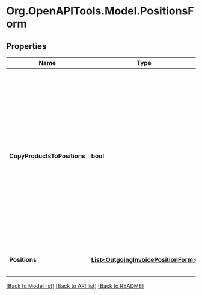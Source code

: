 
# Org.OpenAPITools.Model.PositionsForm

## Properties

Name | Type | Description | Notes
------------ | ------------- | ------------- | -------------
**CopyProductsToPositions** | **bool** | Set to true if you want to use the existing products to create the positions. The product values are used only if the user has not provided values himself. E.g. if the singleAmount has been provided in the request body, the singleAmount from product is not used. | [optional] [default to false]
**Positions** | [**List&lt;OutgoingInvoicePositionForm&gt;**](OutgoingInvoicePositionForm.md) | positionsForm. Positions for outgoing invoice | 

[[Back to Model list]](../README.md#documentation-for-models)
[[Back to API list]](../README.md#documentation-for-api-endpoints)
[[Back to README]](../README.md)


